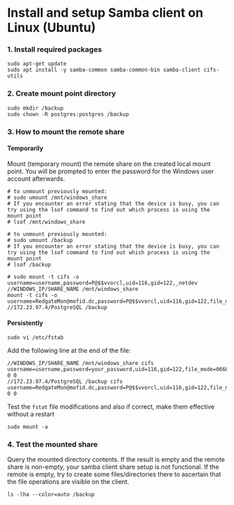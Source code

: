 # Install and setup Samba client on Linux (Ubuntu)


### 1. Install required packages

```shell
sudo apt-get update
sudo apt install -y samba-common samba-common-bin samba-client cifs-utils
```

### 2. Create mount point directory

```shell
sudo mkdir /backup
sudo chown -R postgres:postgres /backup
```

### 3. How to mount the remote share


#### Temporarily

Mount (temporary mount) the remote share on the created local mount point. You will be prompted to enter the password for the Windows user account afterwards.

```shell
# to unmount previously mounted:
# sudo umount /mnt/windows_share
# If you encounter an error stating that the device is busy, you can try using the lsof command to find out which process is using the mount point
# lsof /mnt/windows_share

# to unmount previously mounted:
# sudo umount /backup
# If you encounter an error stating that the device is busy, you can try using the lsof command to find out which process is using the mount point
# lsof /backup

# sudo mount -t cifs -o username=username,password=P@$$vvorcl,uid=116,gid=122,_netdev //WINDOWS_IP/SHARE_NAME /mnt/windows_share
mount -t cifs -o username=RedgateMon@mofid.dc,password=P@$$vvorcl,uid=116,gid=122,file_mode=0660,dir_mode=0660,_netdev //172.23.97.4/PostgreSQL /backup

```


#### Persistently


```shell
sudo vi /etc/fstab
```

Add the following line at the end of the file:

```shell
//WINDOWS_IP/SHARE_NAME /mnt/windows_share cifs username=username,password=your_password,uid=116,gid=122,file_mode=0660,dir_mode=0660,_netdev 0 0
//172.23.97.4/PostgreSQL /backup cifs username=RedgateMon@mofid.dc,password=P@$$vvorcl,uid=116,gid=122,file_mode=0660,dir_mode=0660,_netdev 0 0
```

Test the `fstat` file modifications and also if correct, make them effective without a restart
```shell
sudo mount -a
```

### 4. Test the mounted share

Query the mounted directory contents. If the result is empty and the remote share is non-empty, your samba client share setup is not functional.
 If the remote is empty, try to create some files/directories there to ascertain that the file operations are visible on the client. 

```shell
ls -lha --color=auto /backup
```
